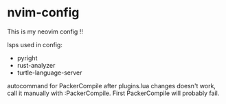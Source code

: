 # nvim-config
This is my neovim config !!

lsps used in config:
  * pyright 
  * rust-analyzer
  * turtle-language-server
 
 autocommand for PackerCompile after plugins.lua changes doesn't work, call it manually with :PackerCompile.
 First PackerCompile will probably fail.
